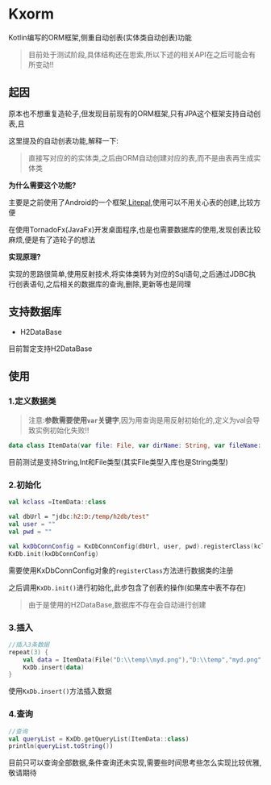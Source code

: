 # Kxorm

Kotlin编写的ORM框架,侧重自动创表(实体类自动创表)功能

> 目前处于测试阶段,具体结构还在思索,所以下述的相关API在之后可能会有所变动!!

## 起因
原本也不想重复造轮子,但发现目前现有的ORM框架,只有JPA这个框架支持自动创表,且

这里提及的自动创表功能,解释一下:
> 直接写对应的的实体类,之后由ORM自动创建对应的表,而不是由表再生成实体类

**为什么需要这个功能?**

主要是之前使用了Android的一个框架,[Litepal](https://github.com/guolindev/LitePal),使用可以不用关心表的创建,比较方便

在使用TornadoFx(JavaFx)开发桌面程序,也是也需要数据库的使用,发现创表比较麻烦,便是有了造轮子的想法

**实现原理?**

实现的思路很简单,使用反射技术,将实体类转为对应的Sql语句,之后通过JDBC执行创表语句,之后相关的数据库的查询,删除,更新等也是同理

## 支持数据库
- H2DataBase

目前暂定支持H2DataBase
## 使用
### 1.定义数据类

> 注意:**参数需要使用`var`关键字**,因为用查询是用反射初始化的,定义为val会导致实例初始化失败!!

```kotlin
data class ItemData(var file: File, var dirName: String, var fileName: String, var url: String, var downloadLink: String, var fileSize: String, var time: String)
```

目前测试是支持String,Int和File类型(其实File类型入库也是String类型)

### 2.初始化
```kotlin
val kclass =ItemData::class

val dbUrl = "jdbc:h2:D:/temp/h2db/test"
val user = ""
val pwd = ""

val kxDbConnConfig = KxDbConnConfig(dbUrl, user, pwd).registerClass(kclass)
KxDb.init(kxDbConnConfig)
```

需要使用KxDbConnConfig对象的`registerClass`方法进行数据类的注册

之后调用`KxDb.init()`进行初始化,此步包含了创表的操作(如果库中表不存在)

> 由于是使用的H2DataBase,数据库不存在会自动进行创建

### 3.插入
```kotlin
//插入3条数据
repeat(3) {
    val data = ItemData(File("D:\\temp\\myd.png"),"D:\\temp","myd.png","https://xx.com","https://jkjk","20.4MB","2020-12-2$it")
    KxDb.insert(data)
}
```

使用`KxDb.insert()`方法插入数据

### 4.查询
```kotlin
//查询
val queryList = KxDb.getQueryList(ItemData::class)
println(queryList.toString())
```
目前只可以查询全部数据,条件查询还未实现,需要些时间思考些怎么实现比较优雅,敬请期待


